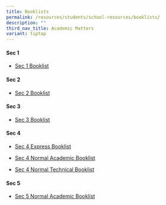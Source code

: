 ```yaml
---
title: Booklists
permalink: /resources/students/school-resources/booklists/
description: ""
third_nav_title: Academic Matters
variant: tiptap
---
```

<h4><strong>Sec 1</strong></h4>
<ul data-tight="true" class="tight">
<li>
<p><a href="/files/Booklist/2025/Sec_1_Booklist.pdf" rel="noopener nofollow" target="_blank">Sec 1 Booklist</a>
</p>
</li>
</ul>
<h4><strong>Sec 2</strong></h4>
<ul data-tight="true" class="tight">
<li>
<p><a href="/files/Booklist/2026/Sec_2_Booklist.pdf" rel="noopener nofollow" target="_blank">Sec 2 Booklist</a>
</p>
</li>
</ul>
<h4><strong>Sec 3</strong></h4>
<ul data-tight="true" class="tight">
<li>
<p><a href="/files/Booklist/2026/Sec_3_Booklist.pdf" rel="noopener nofollow" target="_blank">Sec 3 Booklist</a>
</p>
</li>
</ul>
<h4><strong>Sec 4</strong></h4>
<ul data-tight="true" class="tight">
<li>
<p><a href="/files/Booklist/2026/Sec_4_Express.pdf" rel="noopener nofollow" target="_blank">Sec 4 Express Booklist</a>
</p>
</li>
<li>
<p><a href="/files/Booklist/2026/Sec_4_Normal_Academic.pdf" rel="noopener nofollow" target="_blank">Sec 4 Normal Academic Booklist</a>
</p>
</li>
<li>
<p><a href="/files/Booklist/2026/Sec_4_Normal_Technical.pdf" rel="noopener nofollow" target="_blank">Sec 4 Normal Technical Booklist</a>
</p>
</li>
</ul>
<h4><strong>Sec 5</strong></h4>
<ul data-tight="true" class="tight">
<li>
<p><a href="/files/Booklist/2026/Sec_5_Normal_Academic.pdf" rel="noopener nofollow" target="_blank">Sec 5 Normal Academic Booklist</a>
</p>
</li>
</ul>
<p></p>